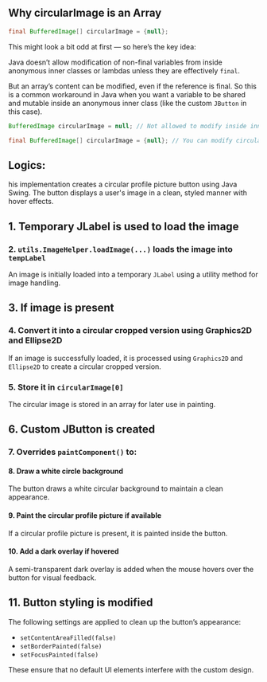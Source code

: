 Why circularImage is an Array
-
```java
final BufferedImage[] circularImage = {null};
```
This might look a bit odd at first — so here’s the key idea:

Java doesn’t allow modification of non-final variables from inside anonymous inner classes or lambdas unless they are effectively `final`.

But an array’s content can be modified, even if the reference is final. So this is a common workaround in Java when you want a variable to be shared and mutable inside an anonymous inner class (like the custom `JButton` in this case).

```java
BufferedImage circularImage = null; // Not allowed to modify inside inner class
```

```java
final BufferedImage[] circularImage = {null}; // You can modify circularImage[0]
```

Logics:
-

his implementation creates a circular profile picture button using Java Swing. The button displays a user's image in a clean, styled manner with hover effects.

## 1. Temporary JLabel is used to load the image

### 2. `utils.ImageHelper.loadImage(...)` loads the image into `tempLabel`

An image is initially loaded into a temporary `JLabel` using a utility method for image handling.

## 3. If image is present

### 4. Convert it into a circular cropped version using Graphics2D and Ellipse2D

If an image is successfully loaded, it is processed using `Graphics2D` and `Ellipse2D` to create a circular cropped version.

### 5. Store it in `circularImage[0]`

The circular image is stored in an array for later use in painting.

## 6. Custom JButton is created

### 7. Overrides `paintComponent()` to:

#### 8. Draw a white circle background

The button draws a white circular background to maintain a clean appearance.

#### 9. Paint the circular profile picture if available

If a circular profile picture is present, it is painted inside the button.

#### 10. Add a dark overlay if hovered

A semi-transparent dark overlay is added when the mouse hovers over the button for visual feedback.

## 11. Button styling is modified

The following settings are applied to clean up the button’s appearance:

- `setContentAreaFilled(false)`
- `setBorderPainted(false)`
- `setFocusPainted(false)`

These ensure that no default UI elements interfere with the custom design.
